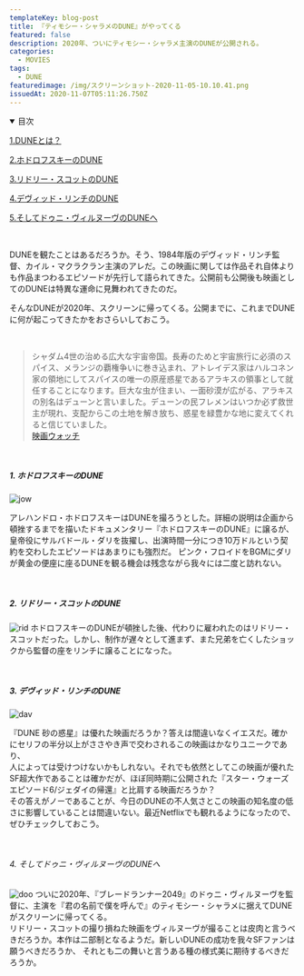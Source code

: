 ```yaml
---
templateKey: blog-post
title: 『ティモシー・シャラメのDUNE』がやってくる
featured: false
description: 2020年、ついにティモシー・シャラメ主演のDUNEが公開される。
categories:
  - MOVIES
tags:
  - DUNE
featuredimage: /img/スクリーンショット-2020-11-05-10.10.41.png
issuedAt: 2020-11-07T05:11:26.750Z
---
```

<details open><summary>目次</summary>

[1.DUNEとは？](#1)

[2.ホドロフスキーのDUNE](#2)

[3.リドリー・スコットのDUNE](#3)

[4.デヴィッド・リンチのDUNE](#4)

[5.そしてドゥニ・ヴィルヌーヴのDUNEへ](#5)

</details>

<br>

<a id="1"></a>

DUNEを観たことはあるだろうか。そう、1984年版のデヴィッド・リンチ監督、カイル・マクラクラン主演のアレだ。この映画に関しては作品それ自体よりも作品まつわるエピソードが先行して語られてきた。公開前も公開後も映画としてのDUNEは特異な運命に見舞われてきたのだ。

そんなDUNEが2020年、スクリーンに帰ってくる。公開までに、これまでDUNEに何が起こってきたかをおさらいしておこう。

<br>

>シャダム4世の治める広大な宇宙帝国。長寿のためと宇宙旅行に必須のスパイス、メランジの覇権争いに巻き込まれ、アトレイデス家はハルコネン家の領地にしてスパイスの唯一の原産惑星であるアラキスの領事として就任することになります。巨大な虫が住まい、一面砂漠が広がる、アラキスの別名はデューンと言いました。デューンの民フレメンはいつか必ず救世主が現れ、支配からこの土地を解き放ち、惑星を緑豊かな地に変えてくれると信じていました。<br>
[映画ウォッチ](https://eiga-watch.com/dune/)

<br>

<a id="2"></a>

##### 1. ホドロフスキーのDUNE

![jow](blob:https://confident-euler-cf03d1.netlify.app/c7be828c-98c1-4533-84c7-971211004155)

アレハンドロ・ホドロフスキーはDUNEを撮ろうとした。詳細の説明は企画から頓挫するまでを描いたドキュメンタリー『ホドロフスキーのDUNE』に譲るが、皇帝役にサルバドール・ダリを抜擢し、出演時間一分につき10万ドルという契約を交わしたエピソードはあまりにも強烈だ。
ピンク・フロイドをBGMにダリが黄金の便座に座るDUNEを観る機会は残念ながら我々には二度と訪れない。

<br>
<a id="3"></a>

##### 2. リドリー・スコットのDUNE

![rid](blob:https://confident-euler-cf03d1.netlify.app/9d4b83b9-14df-4761-ab8c-28656c9eae15)
ホドロフスキーのDUNEが頓挫した後、代わりに雇われたのはリドリー・スコットだった。しかし、制作が遅々として進まず、また兄弟を亡くしたショックから監督の座をリンチに譲ることになった。

<br>

<a id="4"></a>

##### 3. デヴィッド・リンチのDUNE

![dav](blob:https://www.escapistmagazine.com/v2/wp-content/uploads/2020/04/dune-poster-new-701x395.jpg)

『DUNE 砂の惑星』は優れた映画だろうか？答えは間違いなくイエスだ。確かにセリフの半分以上がささやき声で交わされるこの映画はかなりユニークであり、\
人によっては受けつけないかもしれない。それでも依然としてこの映画が優れたSF超大作であることは確かだが、ほぼ同時期に公開された『スター・ウォーズ エピソード6/ジェダイの帰還』と比肩する映画だろうか？\
その答えがノーであることが、今日のDUNEの不人気さとこの映画の知名度の低さに影響していることは間違いない。最近Netflixでも観れるようになったので、ぜひチェックしておこう。

<br>
<a id="5"></a>

###### 4. そしてドゥニ・ヴィルヌーヴのDUNEへ
![doo](blob:https://confident-euler-cf03d1.netlify.app/a5ce3300-cc88-4262-a8d4-f64d6ba5f151)
ついに2020年、『ブレードランナー2049』のドゥニ・ヴィルヌーヴを監督に、主演を『君の名前で僕を呼んで』のティモシー・シャラメに据えてDUNEがスクリーンに帰ってくる。\
リドリー・スコットの撮り損ねた映画をヴィルヌーヴが撮ることは皮肉と言うべきだろうか。本作は二部制となるようだ。新しいDUNEの成功を我々SFファンは願うべきだろうか、
それとも二の舞いと言うある種の様式美に期待するべきだろうか。